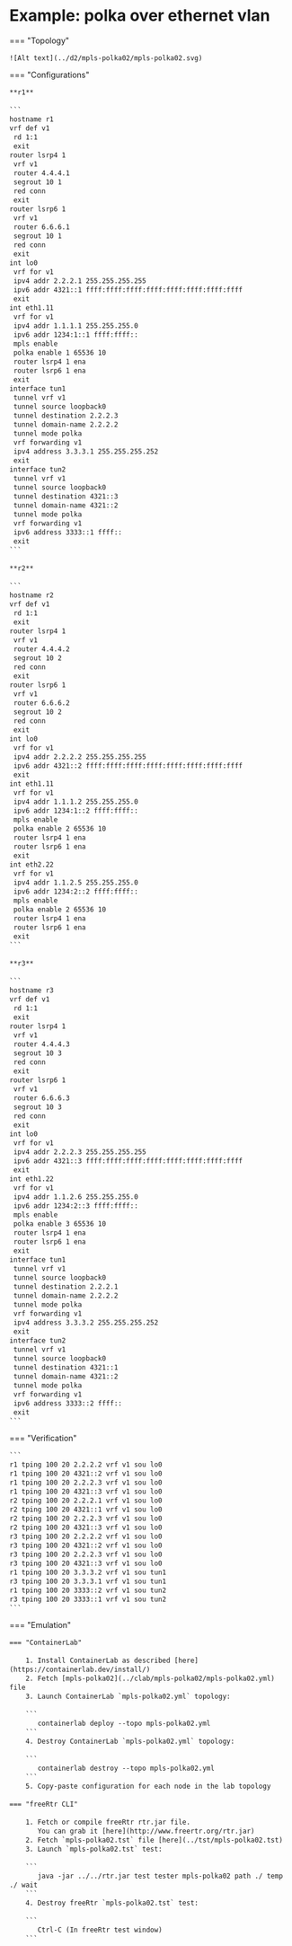 # Example: polka over ethernet vlan

=== "Topology"

    ![Alt text](../d2/mpls-polka02/mpls-polka02.svg)

=== "Configurations"

    **r1**

    ```
    hostname r1
    vrf def v1
     rd 1:1
     exit
    router lsrp4 1
     vrf v1
     router 4.4.4.1
     segrout 10 1
     red conn
     exit
    router lsrp6 1
     vrf v1
     router 6.6.6.1
     segrout 10 1
     red conn
     exit
    int lo0
     vrf for v1
     ipv4 addr 2.2.2.1 255.255.255.255
     ipv6 addr 4321::1 ffff:ffff:ffff:ffff:ffff:ffff:ffff:ffff
     exit
    int eth1.11
     vrf for v1
     ipv4 addr 1.1.1.1 255.255.255.0
     ipv6 addr 1234:1::1 ffff:ffff::
     mpls enable
     polka enable 1 65536 10
     router lsrp4 1 ena
     router lsrp6 1 ena
     exit
    interface tun1
     tunnel vrf v1
     tunnel source loopback0
     tunnel destination 2.2.2.3
     tunnel domain-name 2.2.2.2
     tunnel mode polka
     vrf forwarding v1
     ipv4 address 3.3.3.1 255.255.255.252
     exit
    interface tun2
     tunnel vrf v1
     tunnel source loopback0
     tunnel destination 4321::3
     tunnel domain-name 4321::2
     tunnel mode polka
     vrf forwarding v1
     ipv6 address 3333::1 ffff::
     exit
    ```

    **r2**

    ```
    hostname r2
    vrf def v1
     rd 1:1
     exit
    router lsrp4 1
     vrf v1
     router 4.4.4.2
     segrout 10 2
     red conn
     exit
    router lsrp6 1
     vrf v1
     router 6.6.6.2
     segrout 10 2
     red conn
     exit
    int lo0
     vrf for v1
     ipv4 addr 2.2.2.2 255.255.255.255
     ipv6 addr 4321::2 ffff:ffff:ffff:ffff:ffff:ffff:ffff:ffff
     exit
    int eth1.11
     vrf for v1
     ipv4 addr 1.1.1.2 255.255.255.0
     ipv6 addr 1234:1::2 ffff:ffff::
     mpls enable
     polka enable 2 65536 10
     router lsrp4 1 ena
     router lsrp6 1 ena
     exit
    int eth2.22
     vrf for v1
     ipv4 addr 1.1.2.5 255.255.255.0
     ipv6 addr 1234:2::2 ffff:ffff::
     mpls enable
     polka enable 2 65536 10
     router lsrp4 1 ena
     router lsrp6 1 ena
     exit
    ```

    **r3**

    ```
    hostname r3
    vrf def v1
     rd 1:1
     exit
    router lsrp4 1
     vrf v1
     router 4.4.4.3
     segrout 10 3
     red conn
     exit
    router lsrp6 1
     vrf v1
     router 6.6.6.3
     segrout 10 3
     red conn
     exit
    int lo0
     vrf for v1
     ipv4 addr 2.2.2.3 255.255.255.255
     ipv6 addr 4321::3 ffff:ffff:ffff:ffff:ffff:ffff:ffff:ffff
     exit
    int eth1.22
     vrf for v1
     ipv4 addr 1.1.2.6 255.255.255.0
     ipv6 addr 1234:2::3 ffff:ffff::
     mpls enable
     polka enable 3 65536 10
     router lsrp4 1 ena
     router lsrp6 1 ena
     exit
    interface tun1
     tunnel vrf v1
     tunnel source loopback0
     tunnel destination 2.2.2.1
     tunnel domain-name 2.2.2.2
     tunnel mode polka
     vrf forwarding v1
     ipv4 address 3.3.3.2 255.255.255.252
     exit
    interface tun2
     tunnel vrf v1
     tunnel source loopback0
     tunnel destination 4321::1
     tunnel domain-name 4321::2
     tunnel mode polka
     vrf forwarding v1
     ipv6 address 3333::2 ffff::
     exit
    ```

=== "Verification"

    ```
    r1 tping 100 20 2.2.2.2 vrf v1 sou lo0
    r1 tping 100 20 4321::2 vrf v1 sou lo0
    r1 tping 100 20 2.2.2.3 vrf v1 sou lo0
    r1 tping 100 20 4321::3 vrf v1 sou lo0
    r2 tping 100 20 2.2.2.1 vrf v1 sou lo0
    r2 tping 100 20 4321::1 vrf v1 sou lo0
    r2 tping 100 20 2.2.2.3 vrf v1 sou lo0
    r2 tping 100 20 4321::3 vrf v1 sou lo0
    r3 tping 100 20 2.2.2.2 vrf v1 sou lo0
    r3 tping 100 20 4321::2 vrf v1 sou lo0
    r3 tping 100 20 2.2.2.3 vrf v1 sou lo0
    r3 tping 100 20 4321::3 vrf v1 sou lo0
    r1 tping 100 20 3.3.3.2 vrf v1 sou tun1
    r3 tping 100 20 3.3.3.1 vrf v1 sou tun1
    r1 tping 100 20 3333::2 vrf v1 sou tun2
    r3 tping 100 20 3333::1 vrf v1 sou tun2
    ```

=== "Emulation"

    === "ContainerLab"

        1. Install ContainerLab as described [here](https://containerlab.dev/install/)  
        2. Fetch [mpls-polka02](../clab/mpls-polka02/mpls-polka02.yml) file  
        3. Launch ContainerLab `mpls-polka02.yml` topology:  

        ```
           containerlab deploy --topo mpls-polka02.yml  
        ```
        4. Destroy ContainerLab `mpls-polka02.yml` topology:  

        ```
           containerlab destroy --topo mpls-polka02.yml  
        ```
        5. Copy-paste configuration for each node in the lab topology

    === "freeRtr CLI"

        1. Fetch or compile freeRtr rtr.jar file.  
           You can grab it [here](http://www.freertr.org/rtr.jar)  
        2. Fetch `mpls-polka02.tst` file [here](../tst/mpls-polka02.tst)  
        3. Launch `mpls-polka02.tst` test:  

        ```
           java -jar ../../rtr.jar test tester mpls-polka02 path ./ temp ./ wait
        ```
        4. Destroy freeRtr `mpls-polka02.tst` test:  

        ```
           Ctrl-C (In freeRtr test window)
        ```

